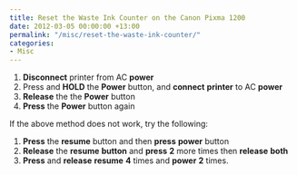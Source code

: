 ```yaml
---
title: Reset the Waste Ink Counter on the Canon Pixma 1200
date: 2012-03-05 00:00:00 +13:00
permalink: "/misc/reset-the-waste-ink-counter/"
categories:
- Misc
---
```


  1. **Disconnect** printer from AC **power**
  2. Press and **HOLD** the **Power** button, and **connect** **printer** to AC **power**
  3. **Release** the the **Power** button
  4. **Press** the **Power** button again

If the above method does not work, try the following:

  1. **Press** the **resume** button and then **press** **power** button
  2. **Release** the **resume** **button** and **press** **2** more times then **release** **both**
  3. **Press** and **release** **resume** **4** times and **power** **2** times.
